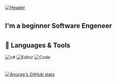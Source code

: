 [![Header](https://github.com/lauendewrau/lauendewrau/blob/main/assets/Header.png)](https://github.com/lauendewrau)
#

## I'm a beginner Software Engeneer

#


## 🔧 Languages & Tools

![c#](https://img.shields.io/badge/OS-Windows-2970c2?style=for-the-badge&logo=windows)
![Editor](https://img.shields.io/badge/Editor-Visual_Studio-2970c2?style=for-the-badge&logo=visualstudio)
![Code](https://img.shields.io/badge/Code-Csharp-2970c2?style=for-the-badge&logo=csharp)

#

[![Anurag's GitHub stats](https://github-readme-stats.vercel.app/api?username=lauendewrau)](https://github.com/lauendewrau/github-readme-stats)

